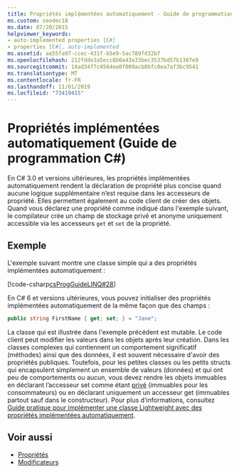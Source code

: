 ```yaml
---
title: Propriétés implémentées automatiquement - Guide de programmation C#
ms.custom: seodec18
ms.date: 07/20/2015
helpviewer_keywords:
- auto-implemented properties [C#]
- properties [C#], auto-implemented
ms.assetid: aa55fa97-ccec-431f-b5e9-5ac789fd32b7
ms.openlocfilehash: 212fdde3a5ecc8b0a43e33bec3537bd57b1387e9
ms.sourcegitcommit: 14ad34f7c4564ee0f009acb8bfc0ea7af3bc9541
ms.translationtype: MT
ms.contentlocale: fr-FR
ms.lasthandoff: 11/01/2019
ms.locfileid: "73419415"
---
```

# <a name="auto-implemented-properties-c-programming-guide"></a>Propriétés implémentées automatiquement (Guide de programmation C#)
En C# 3.0 et versions ultérieures, les propriétés implémentées automatiquement rendent la déclaration de propriété plus concise quand aucune logique supplémentaire n’est requise dans les accesseurs de propriété. Elles permettent également au code client de créer des objets. Quand vous déclarez une propriété comme indiqué dans l'exemple suivant, le compilateur crée un champ de stockage privé et anonyme uniquement accessible via les accesseurs `get` et `set` de la propriété.  
  
## <a name="example"></a>Exemple  
 L'exemple suivant montre une classe simple qui a des propriétés implémentées automatiquement :  
  
 [!code-csharp[csProgGuideLINQ#28](~/samples/snippets/csharp/VS_Snippets_VBCSharp/csProgGuideLINQ/CS/csRef30LangFeatures_2.cs#28)]  
  
 En C# 6 et versions ultérieures, vous pouvez initialiser des propriétés implémentées automatiquement de la même façon que des champs :  
  
```csharp  
public string FirstName { get; set; } = "Jane";  
```  
  
 La classe qui est illustrée dans l'exemple précédent est mutable. Le code client peut modifier les valeurs dans les objets après leur création. Dans les classes complexes qui contiennent un comportement significatif (méthodes) ainsi que des données, il est souvent nécessaire d'avoir des propriétés publiques. Toutefois, pour les petites classes ou les petits structs qui encapsulent simplement un ensemble de valeurs (données) et qui ont peu de comportements ou aucun, vous devez rendre les objets immuables en déclarant l’accesseur set comme étant [privé](../../language-reference/keywords/private.md) (immuables pour les consommateurs) ou en déclarant uniquement un accesseur get (immuables partout sauf dans le constructeur).  Pour plus d’informations, consultez [Guide pratique pour implémenter une classe Lightweight avec des propriétés implémentées automatiquement](./how-to-implement-a-lightweight-class-with-auto-implemented-properties.md).  
  
## <a name="see-also"></a>Voir aussi

- [Propriétés](./properties.md)
- [Modificateurs](/dotnet/csharp/language-reference/keywords)
